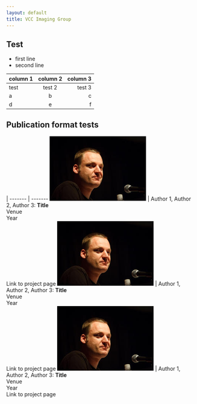 ```yaml
---
layout: default
title: VCC Imaging Group
---
```


## Test
- first line
- second line

column 1 | column 2 | column 3
-------- | :--------: | --------:
test | test 2 | test 3
a| b | c
d | e | f


## Publication format tests

 | 
 ------- | -------
![wh](Images/heidrich.jpg) |  Author 1, Author 2, Author 3: **Title**<br>Venue<br>Year<br>Link to project page
![wh](Images/heidrich.jpg) |  Author 1, Author 2, Author 3: **Title**<br>Venue<br>Year<br>Link to project page
![wh](Images/heidrich.jpg) |  Author 1, Author 2, Author 3: **Title**<br>Venue<br>Year<br>Link to project page



